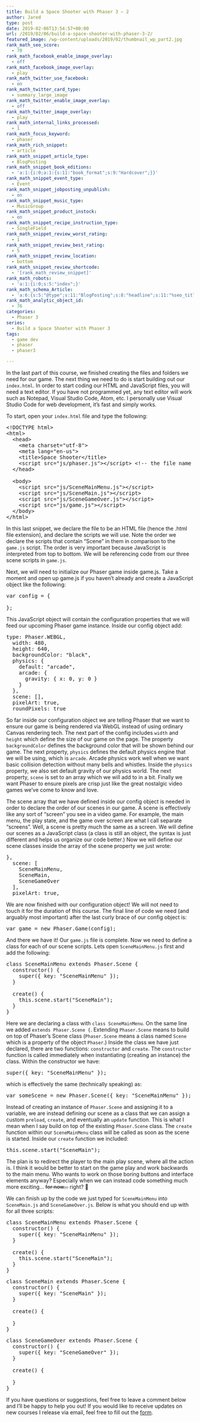 ```yaml
---
title: Build a Space Shooter with Phaser 3 – 2
author: Jared
type: post
date: 2019-02-06T13:54:57+00:00
url: /2019/02/06/build-a-space-shooter-with-phaser-3-2/
featured_image: /wp-content/uploads/2019/02/thumbnail_wp_part2.jpg
rank_math_seo_score:
  - 70
rank_math_facebook_enable_image_overlay:
  - off
rank_math_facebook_image_overlay:
  - play
rank_math_twitter_use_facebook:
  - on
rank_math_twitter_card_type:
  - summary_large_image
rank_math_twitter_enable_image_overlay:
  - off
rank_math_twitter_image_overlay:
  - play
rank_math_internal_links_processed:
  - 1
rank_math_focus_keyword:
  - phaser
rank_math_rich_snippet:
  - article
rank_math_snippet_article_type:
  - BlogPosting
rank_math_snippet_book_editions:
  - 'a:1:{i:0;a:1:{s:11:"book_format";s:9:"Hardcover";}}'
rank_math_snippet_event_type:
  - Event
rank_math_snippet_jobposting_unpublish:
  - on
rank_math_snippet_music_type:
  - MusicGroup
rank_math_snippet_product_instock:
  - on
rank_math_snippet_recipe_instruction_type:
  - SingleField
rank_math_snippet_review_worst_rating:
  - 1
rank_math_snippet_review_best_rating:
  - 5
rank_math_snippet_review_location:
  - bottom
rank_math_snippet_review_shortcode:
  - '[rank_math_review_snippet]'
rank_math_robots:
  - 'a:1:{i:0;s:5:"index";}'
rank_math_schema_Article:
  - 'a:6:{s:5:"@type";s:11:"BlogPosting";s:8:"headline";s:11:"%seo_title%";s:13:"datePublished";s:20:"%date(Y-m-dTH:i:sP)%";s:12:"dateModified";s:24:"%modified(Y-m-dTH:i:sP)%";s:6:"author";a:2:{s:5:"@type";s:6:"Person";s:4:"name";s:5:"Jared";}s:8:"metadata";a:3:{s:5:"title";s:7:"Article";s:9:"isPrimary";b:1;s:4:"type";s:8:"template";}}'
rank_math_analytic_object_id:
  - 76
categories:
  - Phaser 3
series:
  - Build a Space Shooter with Phaser 3
tags:
  - game dev
  - phaser
  - phaser3

---
```

In the last part of this course, we finished creating the files and folders we need for our game. The next thing we need to do is start building out our `index.html`. In order to start coding our HTML and JavaScript files, you will need a text editor. If you have not programmed yet, any text editor will work such as Notepad, Visual Studio Code, Atom, etc. I personally use Visual Studio Code for web development, it&#8217;s fast and simply works.

To start, open your `index.html` file and type the following:

<pre class="EnlighterJSRAW" data-enlighter-language="html" data-enlighter-theme="" data-enlighter-highlight="" data-enlighter-linenumbers="" data-enlighter-lineoffset="" data-enlighter-title="" data-enlighter-group="">&lt;!DOCTYPE html>
&lt;html>
  &lt;head>
    &lt;meta charset="utf-8">
    &lt;meta lang="en-us">
    &lt;title>Space Shooter&lt;/title>
    &lt;script src="js/phaser.js">&lt;/script> &lt;!-- the file name should be the same as the Phaser script you added. -->
  &lt;/head>

  &lt;body>
    &lt;script src="js/SceneMainMenu.js">&lt;/script>
    &lt;script src="js/SceneMain.js">&lt;/script>
    &lt;script src="js/SceneGameOver.js">&lt;/script>
    &lt;script src="js/game.js">&lt;/script>
  &lt;/body>
&lt;/html></pre>

In this last snippet, we declare the file to be an HTML file (hence the .html file extension), and declare the scripts we will use. Note the order we declare the scripts that contain &#8220;Scene&#8221; in them in comparison to the `game.js` script. The order is very important because JavaScript is interpreted from top to bottom. We will be referencing code from our three scene scripts in `game.js`.

Next, we will need to initialize our Phaser game inside game.js. Take a moment and open up game.js if you haven&#8217;t already and create a JavaScript object like the following:

<pre class="EnlighterJSRAW" data-enlighter-language="js" data-enlighter-theme="" data-enlighter-highlight="" data-enlighter-linenumbers="" data-enlighter-lineoffset="1" data-enlighter-title="" data-enlighter-group="">var config = {

};</pre>

This JavaScript object will contain the configuration properties that we will feed our upcoming Phaser game instance. Inside our config object add:

<pre class="EnlighterJSRAW" data-enlighter-language="js" data-enlighter-theme="" data-enlighter-highlight="" data-enlighter-linenumbers="" data-enlighter-lineoffset="2" data-enlighter-title="" data-enlighter-group="">type: Phaser.WEBGL,
  width: 480,
  height: 640,
  backgroundColor: "black",
  physics: {
    default: "arcade",
    arcade: {
      gravity: { x: 0, y: 0 }
    }
  },
  scene: [],
  pixelArt: true,
  roundPixels: true</pre>

So far inside our configuration object we are telling Phaser that we want to ensure our game is being rendered via WebGL instead of using ordinary Canvas rendering tech. The next part of the config includes `width` and `height` which define the size of our game on the page. The property `backgroundColor` defines the background color that will be shown behind our game. The next property, `physics` defines the default physics engine that we will be using, which is `arcade`. Arcade physics work well when we want basic collision detection without many bells and whistles. Inside the `physics` property, we also set default gravity of our physics world. The next property, `scene` is set to an array which we will add to in a bit. Finally we want Phaser to ensure pixels are crisp just like the great nostalgic video games we&#8217;ve come to know and love.

The scene array that we have defined inside our config object is needed in order to declare the order of our scenes in our game. A scene is effectively like any sort of &#8220;screen&#8221; you see in a video game. For example, the main menu, the play state, and the game over screen are what I call separate &#8220;screens&#8221;. Well, a scene is pretty much the same as a screen. We will define our scenes as a JavaScript class (a class is still an object, the syntax is just different and helps us organize our code better.) Now we will define our scene classes inside the array of the scene property we just wrote:

<pre class="EnlighterJSRAW" data-enlighter-language="js" data-enlighter-theme="" data-enlighter-highlight="" data-enlighter-linenumbers="" data-enlighter-lineoffset="11" data-enlighter-title="" data-enlighter-group="">},
  scene: [
    SceneMainMenu,
    SceneMain,
    SceneGameOver
  ],
  pixelArt: true,</pre>

We are now finished with our configuration object! We will not need to touch it for the duration of this course. The final line of code we need (and arguably most important) after the last curly brace of our config object is:

<pre class="EnlighterJSRAW" data-enlighter-language="js" data-enlighter-theme="" data-enlighter-highlight="" data-enlighter-linenumbers="" data-enlighter-lineoffset="21" data-enlighter-title="" data-enlighter-group="">var game = new Phaser.Game(config);</pre>

And there we have it! Our `game.js` file is complete. Now we need to define a class for each of our scene scripts. Lets open `SceneMainMenu.js` first and add the following:

<pre class="EnlighterJSRAW" data-enlighter-language="js" data-enlighter-theme="" data-enlighter-highlight="" data-enlighter-linenumbers="" data-enlighter-lineoffset="" data-enlighter-title="" data-enlighter-group="">class SceneMainMenu extends Phaser.Scene {
  constructor() {
    super({ key: "SceneMainMenu" });
  }

  create() {
    this.scene.start("SceneMain");
  }
}</pre>

Here we are declaring a class with `class SceneMainMenu`. On the same line we added `extends Phaser.Scene {`. Extending `Phaser.Scene` means to build on top of Phaser&#8217;s Scene class (`Phaser.Scene` means a class named `Scene` which is a property of the object `Phaser`.) Inside the class we have just declared, there are two functions: `constructor` and `create`. The `constructor` function is called immediately when instantiating (creating an instance) the class. Within the constructor we have:

<pre class="EnlighterJSRAW" data-enlighter-language="js" data-enlighter-theme="" data-enlighter-highlight="" data-enlighter-linenumbers="" data-enlighter-lineoffset="3" data-enlighter-title="" data-enlighter-group="">super({ key: "SceneMainMenu" });</pre>

which is effectively the same (technically speaking) as:

<pre class="EnlighterJSRAW" data-enlighter-language="js" data-enlighter-theme="" data-enlighter-highlight="" data-enlighter-linenumbers="false" data-enlighter-lineoffset="" data-enlighter-title="" data-enlighter-group="">var someScene = new Phaser.Scene({ key: "SceneMainMenu" });</pre>

Instead of creating an instance of `Phaser.Scene` and assigning it to a variable, we are instead defining our scene as a class that we can assign a custom `preload`, `create`, and eventually an `update` function. This is what I mean when I say build on top of the existing `Phaser.Scene` class. The `create` function within our `SceneMainMenu` class will be called as soon as the scene is started. Inside our `create` function we included:

<pre class="EnlighterJSRAW" data-enlighter-language="js" data-enlighter-theme="" data-enlighter-highlight="" data-enlighter-linenumbers="" data-enlighter-lineoffset="7" data-enlighter-title="" data-enlighter-group="">this.scene.start("SceneMain");</pre>

The plan is to redirect the player to the main play scene, where all the action is. I think it would be better to start on the game play and work backwards to the main menu. Who wants to work on those boring buttons and interface elements anyway? Especially when we can instead code something much more exciting&#8230; <del>for now&#8230;</del> right? 🙂

We can finish up by the code we just typed for `SceneMainMenu` into `SceneMain.js` and `SceneGameOver.js`. Below is what you should end up with for all three scripts:

<pre class="EnlighterJSRAW" data-enlighter-language="js" data-enlighter-theme="" data-enlighter-highlight="" data-enlighter-linenumbers="" data-enlighter-lineoffset="" data-enlighter-title="SceneMainMenu.js" data-enlighter-group="">class SceneMainMenu extends Phaser.Scene {
  constructor() {
    super({ key: "SceneMainMenu" });
  }

  create() {
    this.scene.start("SceneMain");
  }
}</pre>

<pre class="EnlighterJSRAW" data-enlighter-language="js" data-enlighter-theme="" data-enlighter-highlight="" data-enlighter-linenumbers="" data-enlighter-lineoffset="" data-enlighter-title="SceneMain.js" data-enlighter-group="">class SceneMain extends Phaser.Scene {
  constructor() {
    super({ key: "SceneMain" });
  }

  create() {
    
  }
}</pre>

<pre class="EnlighterJSRAW" data-enlighter-language="js" data-enlighter-theme="" data-enlighter-highlight="" data-enlighter-linenumbers="" data-enlighter-lineoffset="" data-enlighter-title="SceneGameOver.js" data-enlighter-group="">class SceneGameOver extends Phaser.Scene {
  constructor() {
    super({ key: "SceneGameOver" });
  }

  create() {
    
  }
}</pre>

If you have questions or suggestions, feel free to leave a comment below and I&#8217;ll be happy to help you out! If you would like to receive updates on new courses I release via email, feel free to fill out the [form][1].

 [1]: https://docs.google.com/forms/d/e/1FAIpQLSfSAg6xMDrk44pbmIlVUqLwjm9FHaKPdy_WcbHUmLWWyXMQag/viewform